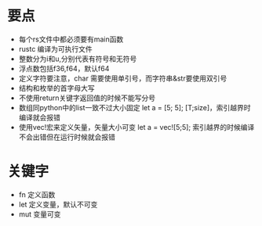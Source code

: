 # 要点
- 每个rs文件中都必须要有main函数
- rustc 编译为可执行文件
- 整数分为i和u,分别代表有符号和无符号
- 浮点数包括f36,f64，默认f64
- 定义字符要注意，char 需要使用单引号，而字符串&str要使用双引号
- 结构和枚举的首字母大写
- 不使用return关键字返回值的时候不能写分号
- 数组同python中的list一致不过大小固定 let a = [5; 5]; [T;size]，索引越界时编译就会报错
- 使用vec!宏来定义矢量，矢量大小可变 let a = vec![5;5]; 索引越界的时候编译不会出错但在运行时候就会报错

# 关键字
- fn 定义函数
- let 定义变量，默认不可变
- mut 变量可变